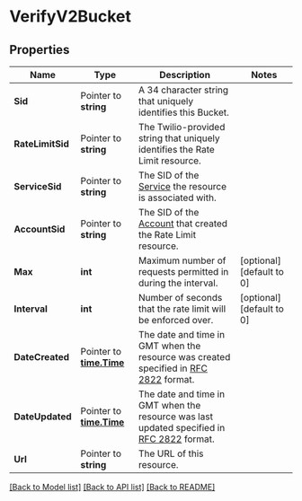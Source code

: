 # VerifyV2Bucket

## Properties

Name | Type | Description | Notes
------------ | ------------- | ------------- | -------------
**Sid** | Pointer to **string** | A 34 character string that uniquely identifies this Bucket. |
**RateLimitSid** | Pointer to **string** | The Twilio-provided string that uniquely identifies the Rate Limit resource. |
**ServiceSid** | Pointer to **string** | The SID of the [Service](https://www.twilio.com/docs/verify/api/service) the resource is associated with. |
**AccountSid** | Pointer to **string** | The SID of the [Account](https://www.twilio.com/docs/iam/api/account) that created the Rate Limit resource. |
**Max** | **int** | Maximum number of requests permitted in during the interval. |[optional] [default to 0]
**Interval** | **int** | Number of seconds that the rate limit will be enforced over. |[optional] [default to 0]
**DateCreated** | Pointer to [**time.Time**](time.Time.md) | The date and time in GMT when the resource was created specified in [RFC 2822](https://www.ietf.org/rfc/rfc2822.txt) format. |
**DateUpdated** | Pointer to [**time.Time**](time.Time.md) | The date and time in GMT when the resource was last updated specified in [RFC 2822](https://www.ietf.org/rfc/rfc2822.txt) format. |
**Url** | Pointer to **string** | The URL of this resource. |

[[Back to Model list]](../README.md#documentation-for-models) [[Back to API list]](../README.md#documentation-for-api-endpoints) [[Back to README]](../README.md)


